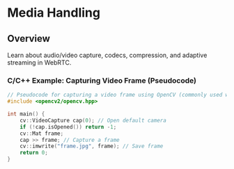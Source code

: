# Media Handling

## Overview
Learn about audio/video capture, codecs, compression, and adaptive streaming in WebRTC.

### C/C++ Example: Capturing Video Frame (Pseudocode)
```cpp
// Pseudocode for capturing a video frame using OpenCV (commonly used with C++)
#include <opencv2/opencv.hpp>

int main() {
    cv::VideoCapture cap(0); // Open default camera
    if (!cap.isOpened()) return -1;
    cv::Mat frame;
    cap >> frame; // Capture a frame
    cv::imwrite("frame.jpg", frame); // Save frame
    return 0;
}
```
